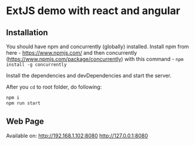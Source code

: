 # ExtJS demo with react and angular

## Installation

You should have npm and concurrently (globally) installed. Install npm from here - https://www.npmjs.com/ and then
concurrently (https://www.npmjs.com/package/concurrently) with this command - `npm install -g concurrently`  

Install the dependencies and devDependencies and start the server.

After you `cd` to root folder, do following: 

```sh
npm i
npm run start
```
## Web Page

Available on:
http://192.168.1.102:8080
http://127.0.0.1:8080